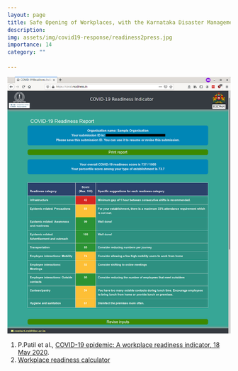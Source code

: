 ```yaml
---
layout: page
title: Safe Opening of Workplaces, with the Karnataka Disaster Management Authority
description: 
img: assets/img/covid19-response/readiness2press.jpg
importance: 14
category: ""

---
```




![](/assets/img/covid19-response/readiness2press.jpg)

1. P.Patil et al., [COVID-19 epidemic: A workplace readiness indicator, 18 May 2020](https://covid19.iisc.ac.in/wp-content/uploads/2020/06/Report-20200518-WorkplaceReadiness.pdf).
2. [Workplace readiness calculator](https://cni.iisc.ac.in/workplace-readiness)